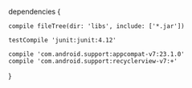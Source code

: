 dependencies { 

    compile fileTree(dir: 'libs', include: ['*.jar'])
    
    testCompile 'junit:junit:4.12'
    
    compile 'com.android.support:appcompat-v7:23.1.0'
    compile 'com.android.support:recyclerview-v7:+'
}
